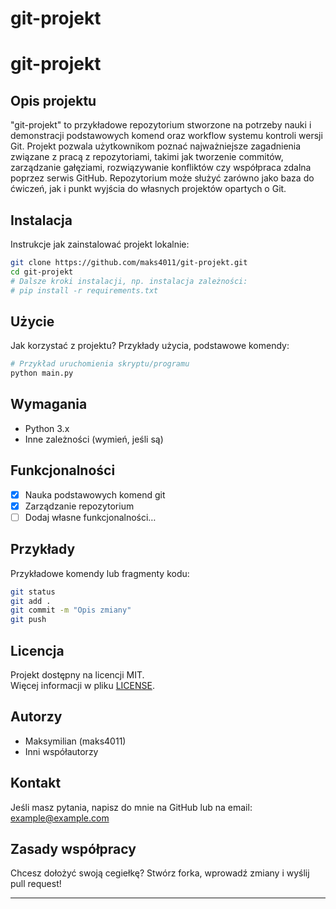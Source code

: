 ﻿# git-projekt
# git-projekt

## Opis projektu

"git-projekt" to przykładowe repozytorium stworzone na potrzeby nauki i demonstracji podstawowych komend oraz workflow systemu kontroli wersji Git. Projekt pozwala użytkownikom poznać najważniejsze zagadnienia związane z pracą z repozytoriami, takimi jak tworzenie commitów, zarządzanie gałęziami, rozwiązywanie konfliktów czy współpraca zdalna poprzez serwis GitHub. Repozytorium może służyć zarówno jako baza do ćwiczeń, jak i punkt wyjścia do własnych projektów opartych o Git.

## Instalacja

Instrukcje jak zainstalować projekt lokalnie:

```bash
git clone https://github.com/maks4011/git-projekt.git
cd git-projekt
# Dalsze kroki instalacji, np. instalacja zależności:
# pip install -r requirements.txt
```

## Użycie

Jak korzystać z projektu? Przykłady użycia, podstawowe komendy:

```bash
# Przykład uruchomienia skryptu/programu
python main.py
```

## Wymagania

- Python 3.x
- Inne zależności (wymień, jeśli są)

## Funkcjonalności

- [x] Nauka podstawowych komend git
- [x] Zarządzanie repozytorium
- [ ] Dodaj własne funkcjonalności…

## Przykłady

Przykładowe komendy lub fragmenty kodu:

```bash
git status
git add .
git commit -m "Opis zmiany"
git push
```

## Licencja

Projekt dostępny na licencji MIT.  
Więcej informacji w pliku [LICENSE](LICENSE).

## Autorzy

- Maksymilian (maks4011)
- Inni współautorzy

## Kontakt

Jeśli masz pytania, napisz do mnie na GitHub lub na email: example@example.com

## Zasady współpracy

Chcesz dołożyć swoją cegiełkę? Stwórz forka, wprowadź zmiany i wyślij pull request!

---
